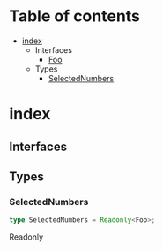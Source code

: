 # Table of contents

* [index][SourceFile-1]
    * Interfaces
        * [Foo][InterfaceDeclaration-7]
    * Types
        * [SelectedNumbers][TypeAliasDeclaration-3]

# index

## Interfaces


## Types

### SelectedNumbers

```typescript
type SelectedNumbers = Readonly<Foo>;
```

Readonly<Foo>

[SourceFile-1]: index.md#index
[InterfaceDeclaration-7]: index.md#foo
[TypeAliasDeclaration-3]: index.md#selectednumbers